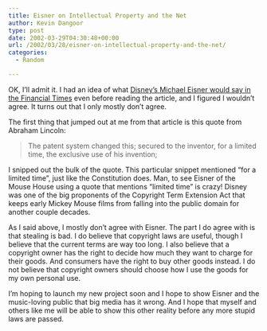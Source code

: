 ```yaml
---
title: Eisner on Intellectual Property and the Net
author: Kevin Dangoor
type: post
date: 2002-03-29T04:30:48+00:00
url: /2002/03/28/eisner-on-intellectual-property-and-the-net/
categories:
  - Random

---
```

OK, I&#8217;ll admit it. I had an idea of what [Disney&#8217;s Michael Eisner would say in the Financial Times][1] even before reading the article, and I figured I wouldn&#8217;t agree. It turns out that I only mostly don&#8217;t agree.
  
<!--more-->


  
The first thing that jumped out at me from that article is this quote from Abraham Lincoln:

> The patent system changed this; secured to the inventor, for a limited time, the exclusive use of his invention;

I snipped out the bulk of the quote. This particular snippet mentioned &#8220;for a limited time&#8221;, just like the Constitution does. Man, to see Eisner of the Mouse House using a quote that mentions &#8220;limited time&#8221; is crazy! Disney was one of the big proponents of the Copyright Term Extension Act that keeps early Mickey Mouse films from falling into the public domain for another couple decades.

As I said above, I mostly don&#8217;t agree with Eisner. The part I do agree with is that stealing is bad. I do believe that copyright laws are useful, though I believe that the current terms are way too long. I also believe that a copyright owner has the right to decide how much they want to charge for their goods. And consumers have the right to buy other goods instead. I do not believe that copyright owners should choose how I use the goods for my own personal use.

I&#8217;m hoping to launch my new project soon and I hope to show Eisner and the music-loving public that big media has it wrong. And I hope that myself and others like me will be able to show this other reality before any more stupid laws are passed.

 [1]: http://news.ft.com/ft/gx.cgi/ftc?pagename=View&c=Article&cid=FT3H10TP8ZC&live=true&useoverridetemplate=ZZZFKOXOA0C&tagid=FTDDMJNIFEC